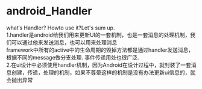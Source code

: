 # android_Handler
what‘s  Handler? Howto use it?Let's sum up.<br/>
1.handler是android给我们用来更新UI的一套机制，也是一套消息的处理机制，我们可以通过他来发送消息，也可以用来处理消息<br/>
framework中所有的active中的生命周期的毁掉方法都是通过handler发送消息，根据不同的message做分支处理.
事件传递用处也很广泛.<br/>
2.在ui设计中必须使用handler机制，因为Android在设计过程中，就封装了一套消息创建，传递，处理的机制，如果不尊晕这样的机制是没有办法更新ui信息的，就会抛出异常
